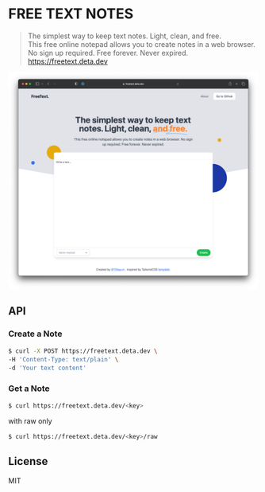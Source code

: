 # FREE TEXT NOTES

> The simplest way to keep text notes. Light, clean, and free.  
> This free online notepad allows you to create notes in a web browser. No sign up required. Free forever. Never expired.  
> https://freetext.deta.dev

![FreeText](./screenshot.png)

## API

### Create a Note

```bash
$ curl -X POST https://freetext.deta.dev \
-H 'Content-Type: text/plain' \
-d 'Your text content'
```

### Get a Note

```bash
$ curl https://freetext.deta.dev/<key>
```

with raw only

```bash
$ curl https://freetext.deta.dev/<key>/raw
```

## License

MIT
